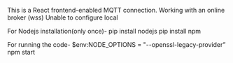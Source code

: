 This is a React frontend-enabled MQTT connection.
Working with an online broker (wss)
Unable to configure local

For Nodejs installation(only once)-
pip install nodejs
pip install npm


For running the code-
$env:NODE_OPTIONS = "--openssl-legacy-provider”
npm start
